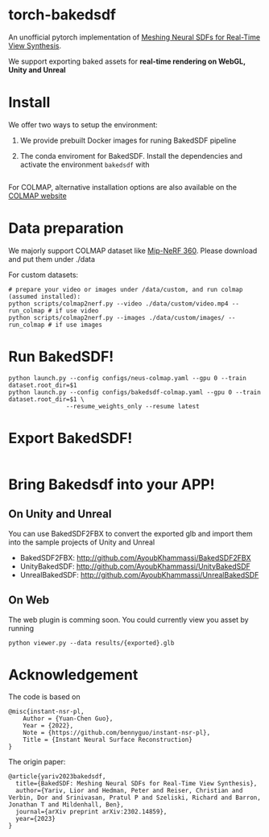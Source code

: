 # torch-bakedsdf
An unofficial pytorch implementation of [Meshing Neural SDFs for Real-Time View Synthesis](https://bakedsdf.github.io/).

We support exporting baked assets for **real-time rendering on WebGL, Unity and Unreal**

# Install 
We offer two ways to setup the environment:
1. We provide prebuilt Docker images for runing BakedSDF pipeline

2. The conda enviroment for BakedSDF. Install the dependencies and activate the environment `bakedsdf` with
```

```
For COLMAP, alternative installation options are also available on the [COLMAP website](https://colmap.github.io/)

# Data preparation
We majorly support COLMAP dataset like [Mip-NeRF 360](http://storage.googleapis.com/gresearch/refraw360/360_v2.zip). Please download and put them under ./data

For custom datasets:
```
# prepare your video or images under /data/custom, and run colmap (assumed installed):
python scripts/colmap2nerf.py --video ./data/custom/video.mp4 --run_colmap # if use video
python scripts/colmap2nerf.py --images ./data/custom/images/ --run_colmap # if use images
```

# Run BakedSDF!
```
python launch.py --config configs/neus-colmap.yaml --gpu 0 --train     dataset.root_dir=$1
python launch.py --config configs/bakedsdf-colmap.yaml --gpu 0 --train     dataset.root_dir=$1 \
                --resume_weights_only --resume latest
```

# Export BakedSDF!
```

```
# Bring Bakedsdf into your APP!
## On Unity and Unreal
You can use BakedSDF2FBX to convert the exported glb and import them into the sample projects of Unity and Unreal
* BakedSDF2FBX:
http://github.com/AyoubKhammassi/BakedSDF2FBX
* UnityBakedSDF:
http://github.com/AyoubKhammassi/UnityBakedSDF
* UnrealBakedSDF:
http://github.com/AyoubKhammassi/UnrealBakedSDF

## On Web
The web plugin is comming soon. You could currently view you asset by running
```
python viewer.py --data results/{exported}.glb
```

# Acknowledgement
The code is based on
```
@misc{instant-nsr-pl,
    Author = {Yuan-Chen Guo},
    Year = {2022},
    Note = {https://github.com/bennyguo/instant-nsr-pl},
    Title = {Instant Neural Surface Reconstruction}
}
```
The origin paper:
```
@article{yariv2023bakedsdf,
  title={BakedSDF: Meshing Neural SDFs for Real-Time View Synthesis},
  author={Yariv, Lior and Hedman, Peter and Reiser, Christian and Verbin, Dor and Srinivasan, Pratul P and Szeliski, Richard and Barron, Jonathan T and Mildenhall, Ben},
  journal={arXiv preprint arXiv:2302.14859},
  year={2023}
}
```
